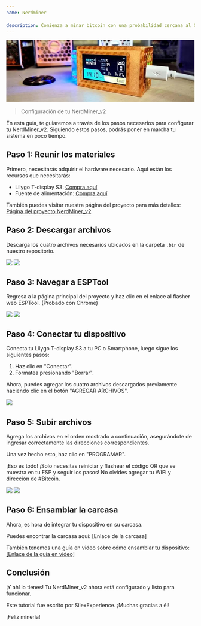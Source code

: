 ```yaml
---
name: Nerdminer

description: Comienza a minar bitcoin con una probabilidad cercana al 0% de ganar
---
```


![cover](assets/cover.JPEG)

> Configuración de tu NerdMiner_v2

En esta guía, te guiaremos a través de los pasos necesarios para configurar tu NerdMiner_v2. Siguiendo estos pasos, podrás poner en marcha tu sistema en poco tiempo.

## Paso 1: Reunir los materiales

Primero, necesitarás adquirir el hardware necesario. Aquí están los recursos que necesitarás:

- Lilygo T-display S3: [Compra aquí](https://lilygo.cc/products/t-display-s3)
- Fuente de alimentación: [Compra aquí](https://amzn.eu/d/gIOot90)

También puedes visitar nuestra página del proyecto para más detalles: [Página del proyecto NerdMiner_v2](http://github.com/BitMaker-hub/NerdMiner_v2)

## Paso 2: Descargar archivos

Descarga los cuatro archivos necesarios ubicados en la carpeta `.bin` de nuestro repositorio.

![](assets/screenshot1.jpeg)
![](assets/screenshot2.jpeg)

## Paso 3: Navegar a ESPTool

Regresa a la página principal del proyecto y haz clic en el enlace al flasher web ESPTool. (Probado con Chrome)

![](assets/screenshot3.jpeg)
![](assets/screenshot4.jpeg)

## Paso 4: Conectar tu dispositivo

Conecta tu Lilygo T-display S3 a tu PC o Smartphone, luego sigue los siguientes pasos:

1. Haz clic en "Conectar".
2. Formatea presionando "Borrar".

Ahora, puedes agregar los cuatro archivos descargados previamente haciendo clic en el botón "AGREGAR ARCHIVOS".

![](assets/screenshot5.jpeg)

## Paso 5: Subir archivos

Agrega los archivos en el orden mostrado a continuación, asegurándote de ingresar correctamente las direcciones correspondientes.

Una vez hecho esto, haz clic en "PROGRAMAR".

¡Eso es todo! ¡Solo necesitas reiniciar y flashear el código QR que se muestra en tu ESP y seguir los pasos! No olvides agregar tu WIFI y dirección de #Bitcoin.

![](assets/screenshot6.jpeg)
![](assets/screenshot7.jpeg)

## Paso 6: Ensamblar la carcasa

Ahora, es hora de integrar tu dispositivo en su carcasa.

Puedes encontrar la carcasa aquí: [Enlace de la carcasa]

También tenemos una guía en video sobre cómo ensamblar tu dispositivo: [[Enlace de la guía en video]](https://twitter.com/i/status/1652260344176189440)

## Conclusión

¡Y ahí lo tienes! Tu NerdMiner_v2 ahora está configurado y listo para funcionar.

Este tutorial fue escrito por SilexExperience. ¡Muchas gracias a él!

¡Feliz minería!
